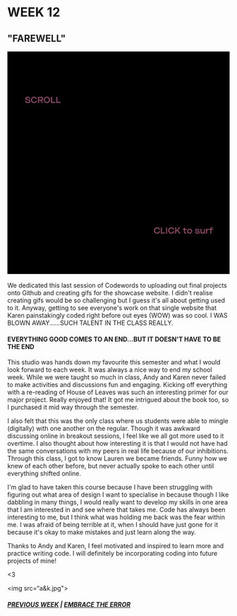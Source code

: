 # WEEK 12

## "FAREWELL"

![1](640.gif)

We dedicated this last session of Codewords to uploading out final projects onto Github and creating gifs for the showcase website. I didn't realise creating gifs would be so challenging but I guess it's all about getting used to it. Anyway, getting to see everyone's work on that single website that Karen painstakingly coded right before out eyes (WOW) was so cool. I WAS BLOWN AWAY......SUCH TALENT IN THE CLASS REALLY. 

#### EVERYTHING GOOD COMES TO AN END...BUT IT DOESN'T HAVE TO BE THE END
This studio was hands down my favourite this semester and what I would look forward to each week. It was always a nice way to end my school week. While we were taught so much in class, Andy and Karen never failed to make activities and discussions fun and engaging. Kicking off everything with a re-reading of House of Leaves was such an interesting primer for our major project. Really enjoyed that! It got me intrigued about the book too, so I purchased it mid way through the semester.

I also felt that this was the only class where us students were able to mingle (digitally) with one another on the regular. Though it was awkward discussing online in breakout sessions, I feel like we all got more used to it overtime. I also thought about how interesting it is that I would not have had the same conversations with my peers in real life because of our inhibitions. Through this class, I got to know Lauren we became friends. Funny how we knew of each other before, but never actually spoke to each other until everything shifted online. 

I'm glad to have taken this course because I have been struggling with figuring out what area of design I want to specialise in because though I like dabbling in many things, I would really want to develop my skills in one area that I am interested in and see where that takes me. Code has always been interesting to me, but I think what was holding me back was the fear within me. I was afraid of being terrible at it, when I should have just gone for it because it's okay to make mistakes and just learn along the way. 

Thanks to Andy and Karen, I feel motivated and inspired to learn more and practice writing code. I will definitely be incorporating coding into future projects of mine! 

<3

<img src=“a&k.jpg">



##### [PREVIOUS WEEK](https://samanthangsy.github.io/codewords/Weekly%20Diary/11/)  |  [EMBRACE THE ERROR](https://samanthangsy.github.io/codewords/Final/)
